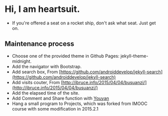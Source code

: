 # Hi, I am heartsuit.
- If you're offered a seat on a rocket ship, don't ask what seat. Just get on.

## Maintenance process
- Choose one of the provided theme in Github Pages: jekyll-theme-midnight.
- Add the navigator with Bootstrap.
- Add search box, From [https://github.com/androiddevelop/jekyll-search](https://github.com/androiddevelop/jekyll-search)
- Add visits couter, From [http://ibruce.info/2015/04/04/busuanzi/](http://ibruce.info/2015/04/04/busuanzi/)
- Add the elapsed time of the site.
- Add Comment and Share function with [Youyan](http://www.uyan.cc/)
- Hang a small program to Projects, which was forked from IMOOC course with some modification in 2015.2.1